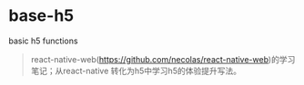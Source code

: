 # base-h5
basic h5 functions


> react-native-web(https://github.com/necolas/react-native-web)的学习笔记；从react-native 转化为h5中学习h5的体验提升写法。